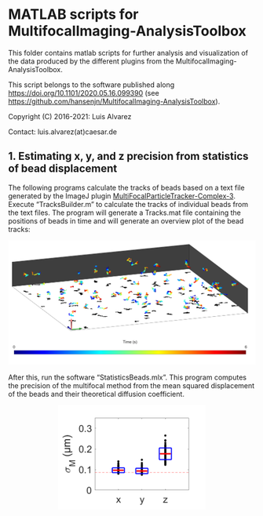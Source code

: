 # MATLAB scripts for MultifocalImaging-AnalysisToolbox
This folder contains matlab scripts for further analysis and visualization of the data produced by the different plugins from the MultifocalImaging-AnalysisToolbox. 

This script belongs to the software published along https://doi.org/10.1101/2020.05.16.099390 (see https://github.com/hansenjn/MultifocalImaging-AnalysisToolbox).

Copyright (C) 2016-2021: Luis Alvarez

Contact: luis.alvarez(at)caesar.de

## 1. Estimating x, y, and z precision from statistics of bead displacement
The following programs calculate the tracks of beads based on a text file generated by the ImageJ plugin [MultiFocalParticleTracker-Complex-3](https://github.com/hansenjn/MultiFocalParticleTracker-Complex-3). Execute “TracksBuilder.m” to calculate the tracks of individual beads from the text files. The program will generate a Tracks.mat file containing the positions of beads in time and will generate an overview plot of the bead tracks:
<p align="center">
   <img src="https://github.com/hansenjn/MultifocalImaging-AnalysisToolbox/blob/master/Matlab%20scripts/Images%20for%20Readme/Brownian_GlobalView.png" width=680>
   <br>
</p>

After this, run the software “StatisticsBeads.mlx”. This program computes the precision of the multifocal method from the mean squared displacement of the beads and their theoretical diffusion coefficient.
<p align="center">
   <img src="https://github.com/hansenjn/MultifocalImaging-AnalysisToolbox/blob/master/Matlab%20scripts/Images%20for%20Readme/Brownian_StatisticsDisplacementBeads.png" width=300>
   <br>
</p>
